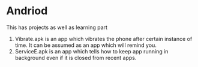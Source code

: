 # Andriod

  This has projects as well as learning part 
  1. Vibrate.apk is an app which vibrates the phone after certain instance of time. It can be assumed as an app which will remind you.
  2. ServiceE.apk is an app which tells how to keep app running in background even if it is closed from recent apps.
